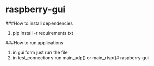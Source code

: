 # raspberry-gui

###How to install dependencies

1. pip install -r requirements.txt


###How to run applications
1. in gui form just run the file
2. in test_connections run main_udp() or main_rtsp()# raspberry-gui
